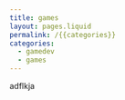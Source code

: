 ```yaml
---
title: games
layout: pages.liquid
permalink: /{{categories}}
categories: 
  - gamedev
  - games
---
```


adflkja